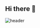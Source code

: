 ## Hi there 👋

![header](https://capsule-render.vercel.app/api?type=waving&color=gradient&customColorList&height=200&section=header&text=랑랑씨의%20GITHUB&fontSize=50&animation=tinkling&fontAlign=68&fontAlignY=36)

